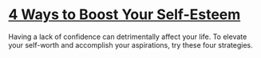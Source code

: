 
# [4 Ways to Boost Your Self-Esteem](https://www.mindhaste.com/t/self-esteem/4-ways-to-boost-your-self-esteem-49)

Having a lack of confidence can detrimentally affect your life. To elevate your self-worth and accomplish your aspirations, try these four strategies.
    